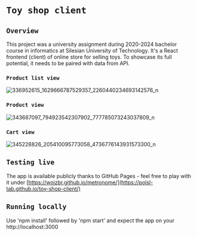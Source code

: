 # `Toy shop client`

## `Overview`

This project was a university assignment during 2020-2024 bachelor course in informatics at Silesian University of Technology. It's a React frontend (client) of online store for selling toys. To showcase its full potential, it needs to be paired with data from API.

### `Product list view`
![336952615_1629666787529357_2260440234693142576_n](https://github.com/user-attachments/assets/a3b3b53e-63c5-4037-b28a-f2a6299e0d18)

### `Product view`
![343687097_794923542307902_777785073243037809_n](https://github.com/user-attachments/assets/e8387d97-458c-4577-82c9-5d1bb72e8ac3)

### `Cart view`
![345228826_205410095773058_4736776143931573300_n](https://github.com/user-attachments/assets/f57d5bc2-b66f-444d-9a0e-4aba64a41f23)

## `Testing live`

The app is available publicly thanks to GitHub Pages - feel free to play with it under [https://wojzbr.github.io/metronome/](https://polsl-tab.github.io/toy-shop-client/)

## `Running locally`

Use 'npm install' followed by 'npm start' and expect the app on your http://localhost:3000

